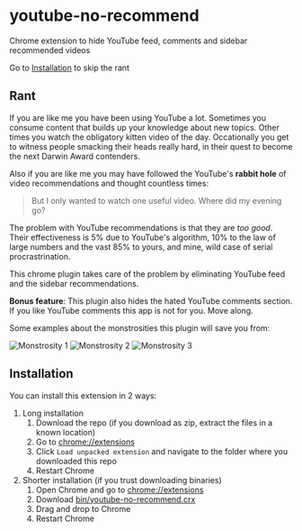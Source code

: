 # youtube-no-recommend
Chrome extension to hide YouTube feed, comments and sidebar recommended videos

Go to [Installation](#installation) to skip the rant

## Rant

If you are like me you have been using YouTube a lot. 
Sometimes you consume content that builds up your knowledge about new topics. 
Other times you watch the obligatory kitten video of the day. 
Occationally you get to witness people smacking their heads really hard,
in their quest to become the next Darwin Award contenders.

Also if you are like me you may have followed the YouTube's **rabbit hole** of
video recommendations and thought countless times:
> But I only wanted to watch one useful video. Where did my evening go?

The problem with YouTube recommendations is that they are *too good*. 
Their effectiveness is 5% due to YouTube's algorithm, 10% to the law 
of large numbers and the vast 85% to yours, and mine, wild case of serial 
procrastrination.

This chrome plugin takes care of the problem by eliminating YouTube feed 
and the sidebar recommendations.

**Bonus feature**: This plugin also hides the hated YouTube comments section.
If you like YouTube comments this app is not for you. Move along.

Some examples about the monstrosities this plugin will save you from:

![Monstrosity 1](http://runt-of-the-web.com/wordpress/wp-content/uploads/2012/11/stupid-youtube-comments-yolo.png)
![Monstrosity 2](http://i.imgur.com/yM3uz8f.png)
![Monstrosity 3](http://i.imgur.com/E2u0fDQ.png)

## Installation

You can install this extension in 2 ways:

1. Long installation
    1. Download the repo (if you download as zip, extract the files in a known location)  
    2. Go to [chrome://extensions](chrome://extensions)  
    3. Click `Load unpacked extension` and navigate to the folder where you downloaded this repo  
    4. Restart Chrome  
2. Shorter installation (if you trust downloading binaries)
    1. Open Chrome and go to [chrome://extensions](chrome://extensions)  
    2. Download [bin/youtube-no-recommend.crx](https://github.com/georgepar/youtube-no-recommend/raw/master/bin/youtube-no-recommend.crx)
    3. Drag and drop to Chrome
    4. Restart Chrome
